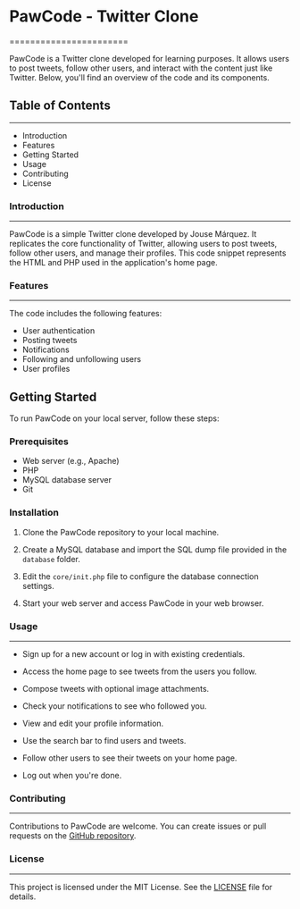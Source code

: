 # PawCode - Twitter Clone
=======================

PawCode is a Twitter clone developed for learning purposes. It allows users to post tweets, follow other users, and interact with the content just like Twitter. Below, you'll find an overview of the code and its components.

## Table of Contents
-----------------

-   Introduction
-   Features
-   Getting Started
-   Usage
-   Contributing
-   License

### Introduction
------------

PawCode is a simple Twitter clone developed by Jouse Márquez. It replicates the core functionality of Twitter, allowing users to post tweets, follow other users, and manage their profiles. This code snippet represents the HTML and PHP used in the application's home page.

### Features
--------

The code includes the following features:

-   User authentication
-   Posting tweets
-   Notifications
-   Following and unfollowing users
-   User profiles

Getting Started
---------------

To run PawCode on your local server, follow these steps:

### Prerequisites

-   Web server (e.g., Apache)
-   PHP
-   MySQL database server
-   Git

### Installation

1.  Clone the PawCode repository to your local machine.

2.  Create a MySQL database and import the SQL dump file provided in the `database` folder.

3.  Edit the `core/init.php` file to configure the database connection settings.

4.  Start your web server and access PawCode in your web browser.

### Usage
-----

-   Sign up for a new account or log in with existing credentials.

-   Access the home page to see tweets from the users you follow.

-   Compose tweets with optional image attachments.

-   Check your notifications to see who followed you.

-   View and edit your profile information.

-   Use the search bar to find users and tweets.

-   Follow other users to see their tweets on your home page.

-   Log out when you're done.

### Contributing
------------

Contributions to PawCode are welcome. You can create issues or pull requests on the [GitHub repository](https://github.com/jousemarquez/pawcode).

### License
-------

This project is licensed under the MIT License. See the [LICENSE](https://chat.openai.com/c/LICENSE) file for details.
